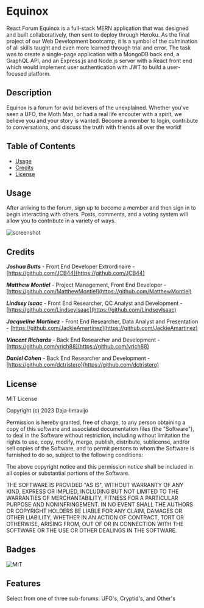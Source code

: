 # Equinox

React Forum
Equinox is a full-stack MERN application that was designed and built collaboratively, then sent to deploy through Heroku. As the final project of our Web Development bootcamp, it is a symbol of the culmination of all skills taught and even more learned through trial and error. The task was to create a single-page application with a MongoDB back end, a GraphQL API, and an Express.js and Node.js server with a React front end which would implement user authentication with JWT to build a user-focused platform.

## Description

Equinox is a forum for avid believers of the unexplained. Whether you've seen a UFO, the Moth Man, or had a real life encouter with a spirit, we believe you and your story is wanted. Become a member to login, contribute to conversations, and discuss the truth with friends all over the world!

## Table of Contents

- [Usage](#usage)
- [Credits](#credits)
- [License](#license)

## Usage

After arriving to the forum, sign up to become a member and then sign in to begin interacting with others. Posts, comments, and a voting system will allow you to contribute in a variety of ways.

![screenshot](/cautious-journey/client/src/assets/images/Mainpage.PNG)   

## Credits

**_Joshua Butts_** - Front End Developer Extrordinaire - [https://github.com/JCB44](https://github.com/JCB44)

**_Matthew Montiel_** - Project Management, Front End Developer - [https://github.com/MatthewMontiel](https://github.com/MatthewMontiel)

**_Lindsey Isaac_** - Front End Researcher, QC Analyst and Development - [https://github.com/LindseyIsaac](https://github.com/LindseyIsaac)

**_Jacqueline Martinez_** - Front End Researcher, Data Analyst and Presentation - [https://github.com/JackieAmartinez](https://github.com/JackieAmartinez)

**_Vincent Richards_** - Back End Researcher and Development - [https://github.com/vrich88](https://github.com/vrich88)

**_Daniel Cohen_** - Back End Researcher and Development - [https://github.com/dctristero](https://github.com/dctristero)

## License

MIT License

Copyright (c) 2023 Daja-limavijo

Permission is hereby granted, free of charge, to any person obtaining a copy
of this software and associated documentation files (the "Software"), to deal
in the Software without restriction, including without limitation the rights
to use, copy, modify, merge, publish, distribute, sublicense, and/or sell
copies of the Software, and to permit persons to whom the Software is
furnished to do so, subject to the following conditions:

The above copyright notice and this permission notice shall be included in all
copies or substantial portions of the Software.

THE SOFTWARE IS PROVIDED "AS IS", WITHOUT WARRANTY OF ANY KIND, EXPRESS OR
IMPLIED, INCLUDING BUT NOT LIMITED TO THE WARRANTIES OF MERCHANTABILITY,
FITNESS FOR A PARTICULAR PURPOSE AND NONINFRINGEMENT. IN NO EVENT SHALL THE
AUTHORS OR COPYRIGHT HOLDERS BE LIABLE FOR ANY CLAIM, DAMAGES OR OTHER
LIABILITY, WHETHER IN AN ACTION OF CONTRACT, TORT OR OTHERWISE, ARISING FROM,
OUT OF OR IN CONNECTION WITH THE SOFTWARE OR THE USE OR OTHER DEALINGS IN THE
SOFTWARE.

## Badges

![MIT](https://img.shields.io/badge/license-MIT-yellowgreen.svg)

## Features

Select from one of three sub-forums: UFO's, Cryptid's, and Other's
